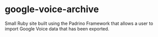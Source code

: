google-voice-archive
====================

Small Ruby site built using the Padrino Framework that allows a user to import Google Voice data that has been exported.
